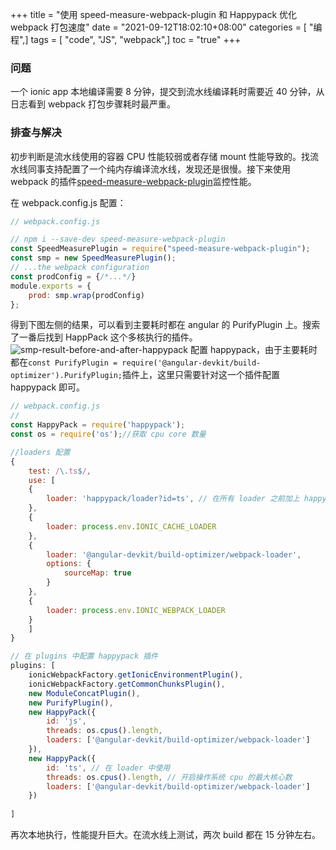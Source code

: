 +++
title = "使用 speed-measure-webpack-plugin 和 Happypack 优化 webpack 打包速度"
date = "2021-09-12T18:02:10+08:00"
categories = [ "编程",]
tags = [ "code", "JS", "webpack",]
toc = "true"
+++


### 问题

一个 ionic app 本地编译需要 8 分钟，提交到流水线编译耗时需要近 40 分钟，从日志看到 webpack 打包步骤耗时最严重。

### 排查与解决

初步判断是流水线使用的容器 CPU 性能较弱或者存储 mount 性能导致的。找流水线同事支持配置了一个纯内存编译流水线，发现还是很慢。接下来使用 webpack 的插件[speed-measure-webpack-plugin](https://www.npmjs.com/package/speed-measure-webpack-plugin)监控性能。

<!--more-->

在 webpack.config.js 配置：
```js
// webpack.config.js

// npm i --save-dev speed-measure-webpack-plugin
const SpeedMeasurePlugin = require("speed-measure-webpack-plugin");
const smp = new SpeedMeasurePlugin();
// ...the webpack configuration
const prodConfig = {/*...*/}
module.exports = {
    prod: smp.wrap(prodConfig)
};

```

得到下图左侧的结果，可以看到主要耗时都在 angular 的 PurifyPlugin 上。搜索了一番后找到 HappPack 这个多核执行的插件。
![smp-result-before-and-after-happypack](https://jsd.cdn.zzko.cn/gh/zhimoe/zhimoe.pic@main/pic/happypack.1p8mivl0t3k0.webp)
配置 happypack，由于主要耗时都在`const PurifyPlugin = require('@angular-devkit/build-optimizer').PurifyPlugin;`插件上，这里只需要针对这一个插件配置 happypack 即可。

```js
// webpack.config.js
// 
const HappyPack = require('happypack');
const os = require('os');//获取 cpu core 数量

//loaders 配置
{
    test: /\.ts$/, 
    use: [
    {
        loader: 'happypack/loader?id=ts', // 在所有 loader 之前加上 happypack/loader,id 是 plugins 中定义的
    },
    {
        loader: process.env.IONIC_CACHE_LOADER
    },
    {
        loader: '@angular-devkit/build-optimizer/webpack-loader',
        options: {
            sourceMap: true
        }
    },
    {
        loader: process.env.IONIC_WEBPACK_LOADER
    }
    ]
}

// 在 plugins 中配置 happypack 插件
plugins: [
    ionicWebpackFactory.getIonicEnvironmentPlugin(),
    ionicWebpackFactory.getCommonChunksPlugin(),
    new ModuleConcatPlugin(),
    new PurifyPlugin(),
    new HappyPack({
        id: 'js',
        threads: os.cpus().length,
        loaders: ['@angular-devkit/build-optimizer/webpack-loader']
    }),
    new HappyPack({
        id: 'ts', // 在 loader 中使用
        threads: os.cpus().length, // 开启操作系统 cpu 的最大核心数
        loaders: ['@angular-devkit/build-optimizer/webpack-loader']
    })
    
]
```

再次本地执行，性能提升巨大。在流水线上测试，两次 build 都在 15 分钟左右。